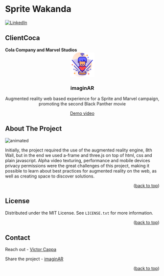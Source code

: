 # Sprite Wakanda

<div id="top"></div>

[![LinkedIn][linkedin-shield]][linkedin-url]

<h2>ClientCoca</h2>
<b>Cola Company and Marvel Studios</b>


<!-- PROJECT LOGO -->
 

<br />
<div align="center">
  <a href="https://github.com/victorcappa/sprite-wakanda-capaign">
    <img src="logo.png" alt="Logo" width="80" height="80">
  </a>

<h3 align="center">imaginAR</h3>

  <p align="center">
Augmented reality web based experience for a Sprite and Marvel campaign, promoting the second Black Panther movie


  </p>
 
 
 <a href="https://youtu.be/x2DfRmgjm6A" target="_blank">Demo video<a/>
 
</div>



<!-- ABOUT THE PROJECT -->
## About The Project

 
<p align="left">
 
  <img src="https://user-images.githubusercontent.com/40408965/180661370-850a3715-06c9-424d-b2a0-7faa97c60940.gif" alt="animated" />

</p>

<p> Initially, the project required the use of the augmented reality engine, 8th Wall, but in the end we used a-frame and three.js on top of html, css and plain javascript.
Alpha video texturing, performance and mobile devices privacy permissions were the great challenges of this project, making it possible to learn about best practices for augmented reality on the web, as well as creating space to discover solutions. </p>


<p align="right">(<a href="#top">back to top</a>)</p>


<!-- LICENSE -->
## License

Distributed under the MIT License. See `LICENSE.txt` for more information.

<p align="right">(<a href="#top">back to top</a>)</p>



<!-- CONTACT -->
## Contact

Reach out - <a href = "mailto: cappacurta@gmail.com.com">Victor Cappa</a>


Share the project - [imaginAR](https://github.com/victorcappa/imaginAR)

<p align="right">(<a href="#top">back to top</a>)</p>

[linkedin-shield]: https://img.shields.io/badge/-LinkedIn-black.svg?style=for-the-badge&logo=linkedin&colorB=555
[linkedin-url]: https://www.linkedin.com/in/victor-cappa-50839788/

